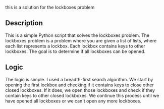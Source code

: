 this is a solution for the lockboxes problem

## Description
This is a simple Python script that solves the lockboxes problem. The lockboxes problem is a problem where you are given a list of lists, where each list represents a lockbox. Each lockbox contains keys to other lockboxes. The goal is to determine if all lockboxes can be opened.

## Logic
The logic is simple. I used a breadth-first search algorithm. We start by opening the first lockbox and checking if it contains keys to close other closed lockboxes. If it does, we open those lockboxes and check if they contain keys to other closed lockboxes. We continue this process until we have opened all lockboxes or we can't open any more lockboxes.

